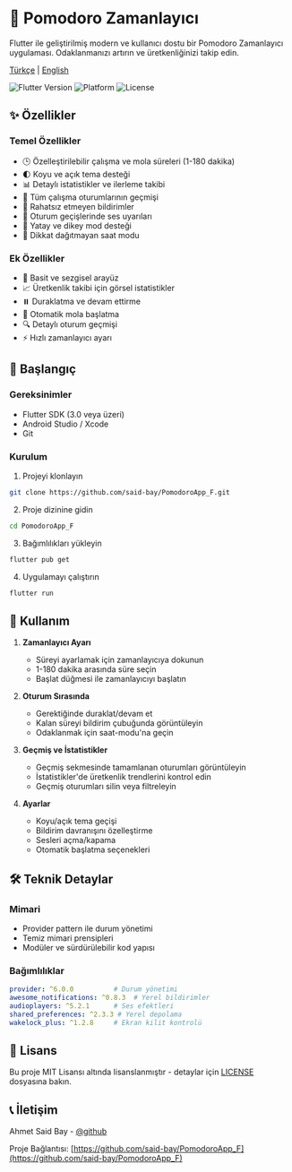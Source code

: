 # 🍅 Pomodoro Zamanlayıcı

Flutter ile geliştirilmiş modern ve kullanıcı dostu bir Pomodoro Zamanlayıcı uygulaması. Odaklanmanızı artırın ve üretkenliğinizi takip edin.

[Türkçe](README.md) | [English](README.en.md)

![Flutter Version](https://img.shields.io/badge/Flutter-3.0+-blue.svg)
![Platform](https://img.shields.io/badge/Platform-Android%20%7C%20iOS-green.svg)
![License](https://img.shields.io/badge/License-MIT-purple.svg)

## ✨ Özellikler

### Temel Özellikler
- 🕒 Özelleştirilebilir çalışma ve mola süreleri (1-180 dakika)
- 🌓 Koyu ve açık tema desteği
- 📊 Detaylı istatistikler ve ilerleme takibi
- 📝 Tüm çalışma oturumlarının geçmişi
- 🔔 Rahatsız etmeyen bildirimler
- 🎵 Oturum geçişlerinde ses uyarıları
- 📱 Yatay ve dikey mod desteği
- 🎯 Dikkat dağıtmayan saat modu

### Ek Özellikler
- 💪 Basit ve sezgisel arayüz
- 📈 Üretkenlik takibi için görsel istatistikler
- ⏸️ Duraklatma ve devam ettirme
- 🔄 Otomatik mola başlatma
- 🔍 Detaylı oturum geçmişi
- ⚡ Hızlı zamanlayıcı ayarı

## 🚀 Başlangıç

### Gereksinimler
- Flutter SDK (3.0 veya üzeri)
- Android Studio / Xcode
- Git

### Kurulum

1. Projeyi klonlayın
```bash
git clone https://github.com/said-bay/PomodoroApp_F.git
```

2. Proje dizinine gidin
```bash
cd PomodoroApp_F
```

3. Bağımlılıkları yükleyin
```bash
flutter pub get
```

4. Uygulamayı çalıştırın
```bash
flutter run
```

## 📱 Kullanım

1. **Zamanlayıcı Ayarı**
   - Süreyi ayarlamak için zamanlayıcıya dokunun
   - 1-180 dakika arasında süre seçin
   - Başlat düğmesi ile zamanlayıcıyı başlatın

2. **Oturum Sırasında**
   - Gerektiğinde duraklat/devam et
   - Kalan süreyi bildirim çubuğunda görüntüleyin
   - Odaklanmak için saat-modu'na geçin

3. **Geçmiş ve İstatistikler**
   - Geçmiş sekmesinde tamamlanan oturumları görüntüleyin
   - İstatistikler'de üretkenlik trendlerini kontrol edin
   - Geçmiş oturumları silin veya filtreleyin

4. **Ayarlar**
   - Koyu/açık tema geçişi
   - Bildirim davranışını özelleştirme
   - Sesleri açma/kapama
   - Otomatik başlatma seçenekleri

## 🛠️ Teknik Detaylar

### Mimari
- Provider pattern ile durum yönetimi
- Temiz mimari prensipleri
- Modüler ve sürdürülebilir kod yapısı

### Bağımlılıklar
```yaml
provider: ^6.0.0          # Durum yönetimi
awesome_notifications: ^0.8.3  # Yerel bildirimler
audioplayers: ^5.2.1      # Ses efektleri
shared_preferences: ^2.3.3 # Yerel depolama
wakelock_plus: ^1.2.8     # Ekran kilit kontrolü
```

## 📝 Lisans

Bu proje MIT Lisansı altında lisanslanmıştır - detaylar için [LICENSE](LICENSE) dosyasına bakın.

## 📞 İletişim

Ahmet Said Bay - [@github](https://github.com/said-bay)

Proje Bağlantısı: [https://github.com/said-bay/PomodoroApp_F](https://github.com/said-bay/PomodoroApp_F)
